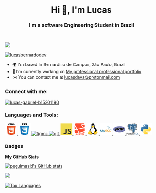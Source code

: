 <h1 align="center">Hi 👋, I'm Lucas</h1>
<h3 align="center">I'm a software Engineering Student in Brazil</h3>
<br>

<a href="https://www.github.com/lucasbernardodev" target="_blank" rel="noreferrer"><img
src="https://img.shields.io/github/followers/lucasbernardodev?logo=github&style=for-the-badge&color=3382ed&labelColor=171717" /></a>

<p align="left"> <a href="https://github.com/ryo-ma/github-profile-trophy"><img src="https://github-profile-trophy.vercel.app/?username=lucasbernardodev" alt="lucasbernardodev" /></a> </p>

* 🌍 I'm based in Bernardino de Campos, São Paulo, Brazil<br>
* 🔭 I’m currently working on [My professional professional portfolio](https://github.com/lucasbernardodev/lucasgbsldeveloper)
* ✉️ You can contact me at [lucasdevs@protonmail.com](mailto:lucasdevs@protonmail.com)

<h3 align="left">Connect with me:</h3>
<p align="left">
<a href="https://linkedin.com/in/lucas-gabriel-b15301190" target="blank"><img align="center" src="https://raw.githubusercontent.com/rahuldkjain/github-profile-readme-generator/master/src/images/icons/Social/linked-in-alt.svg" alt="lucas-gabriel-b15301190" height="30" width="40" /></a>
</p>


<h3 align="left">Languages and Tools:</h3>
<p  align="left"> <a href="https://www.w3.org/html/" target="_blank" rel="noreferrer"> <img src="https://raw.githubusercontent.com/devicons/devicon/master/icons/html5/html5-original-wordmark.svg" alt="html5" width="40" height="40"/> </a>
<a href="https://www.w3schools.com/css/" target="_blank" rel="noreferrer"> <img src="https://raw.githubusercontent.com/devicons/devicon/master/icons/css3/css3-original-wordmark.svg" alt="css3" width="40" height="40"/> </a> <a href="https://www.figma.com/" target="_blank" rel="noreferrer"> <img src="https://www.vectorlogo.zone/logos/figma/figma-icon.svg" alt="figma" width="40" height="40"/> </a> <a href="https://git-scm.com/" target="_blank" rel="noreferrer"> <img src="https://www.vectorlogo.zone/logos/git-scm/git-scm-icon.svg" alt="git" width="40" height="40"/> </a>  <a href="https://developer.mozilla.org/en-US/docs/Web/JavaScript" target="_blank" rel="noreferrer"> <img src="https://raw.githubusercontent.com/devicons/devicon/master/icons/javascript/javascript-original.svg" alt="javascript" width="40" height="40"/> </a> <a href="https://laravel.com/" target="_blank" rel="noreferrer"> <img src="https://raw.githubusercontent.com/devicons/devicon/master/icons/laravel/laravel-plain-wordmark.svg" alt="laravel" width="40" height="40"/> </a> <a href="https://www.linux.org/" target="_blank" rel="noreferrer"> <img src="https://raw.githubusercontent.com/devicons/devicon/master/icons/linux/linux-original.svg" alt="linux" width="40" height="40"/> </a> <a href="https://www.mysql.com/" target="_blank" rel="noreferrer"> <img src="https://raw.githubusercontent.com/devicons/devicon/master/icons/mysql/mysql-original-wordmark.svg" alt="mysql" width="40" height="40"/> </a> <a href="https://www.php.net" target="_blank" rel="noreferrer"> <img src="https://raw.githubusercontent.com/devicons/devicon/master/icons/php/php-original.svg" alt="php" width="40" height="40"/> </a> <a href="https://www.postgresql.org" target="_blank" rel="noreferrer"> <img src="https://raw.githubusercontent.com/devicons/devicon/master/icons/postgresql/postgresql-original-wordmark.svg" alt="postgresql" width="40" height="40"/> </a> <a href="https://www.python.org" target="_blank" rel="noreferrer"> <img src="https://raw.githubusercontent.com/devicons/devicon/master/icons/python/python-original.svg" alt="python" width="40" height="40"/> </a> </p>

### Badges

<b>My GitHub Stats</b>

<a href="http://www.github.com/lucasbernardodev"><img src="https://github-readme-stats.vercel.app/api?username=lucasbernardodev&show_icons=true&hide=&count_private=true&title_color=3382ed&text_color=ffffff&icon_color=3382ed&bg_color=171717&hide_border=true&show_icons=true" alt="peguimasid's GitHub stats" /></a>

<a href="http://www.github.com/lucasbernardodev"><img src="https://github-readme-streak-stats.herokuapp.com/?user=lucasbernardodev&stroke=ffffff&background=171717&ring=3382ed&fire=3382ed&currStreakNum=ffffff&currStreakLabel=3382ed&sideNums=ffffff&sideLabels=ffffff&dates=ffffff&hide_border=true" /></a>

<a href="https://github.com/lucasbernardodev" align="left"><img src="https://github-readme-stats.vercel.app/api/top-langs/?username=lucasbernardodev&layout=compact&title_color=3382ed&text_color=ffffff&icon_color=3382ed&bg_color=171717&hide_border=true&locale=en&custom_title=Top%20%Languages" alt="Top Languages" /></a>
